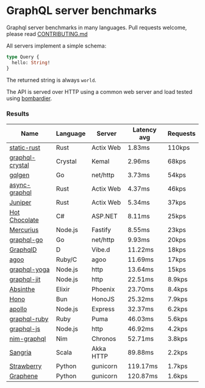 <!-- README.md is generated from README.ecr, do not edit -->

# GraphQL server benchmarks

Graphql server benchmarks in many languages. Pull requests welcome, please read [CONTRIBUTING.md](CONTRIBUTING.md)

All servers implement a simple schema:

```graphql
type Query {
  hello: String!
}
```

The returned string is always `world`.

The API is served over HTTP using a common web server and load tested using [bombardier](https://github.com/codesenberg/bombardier).

### Results

| Name                          | Language      | Server          | Latency avg      | Requests      |
| ----------------------------  | ------------- | --------------- | ---------------- | ------------- |
| [static-rust](https://actix.rs/) | Rust | Actix Web | 1.83ms | 110kps |
| [graphql-crystal](https://github.com/graphql-crystal/graphql) | Crystal | Kemal | 2.96ms | 68kps |
| [gqlgen](https://github.com/99designs/gqlgen) | Go | net/http | 3.73ms | 54kps |
| [async-graphql](https://github.com/async-graphql/async-graphql) | Rust | Actix Web | 4.37ms | 46kps |
| [Juniper](https://github.com/graphql-rust/juniper) | Rust | Actix Web | 5.34ms | 37kps |
| [Hot Chocolate](https://github.com/ChilliCream/hotchocolate) | C# | ASP.NET | 8.11ms | 25kps |
| [Mercurius](https://github.com/mercurius-js/mercurius) | Node.js | Fastify | 8.55ms | 23kps |
| [graphql-go](https://github.com/graphql-go/graphql) | Go | net/http | 9.93ms | 20kps |
| [GraphqlD](https://github.com/burner/graphqld) | D | Vibe.d | 11.22ms | 18kps |
| [agoo](https://github.com/ohler55/agoo) | Ruby/C | agoo | 11.69ms | 17kps |
| [graphql-yoga](https://github.com/dotansimha/graphql-yoga) | Node.js | http | 13.64ms | 15kps |
| [graphql-jit](https://github.com/zalando-incubator/graphql-jit) | Node.js | http | 22.51ms | 8.9kps |
| [Absinthe](https://github.com/absinthe-graphql/absinthe) | Elixir | Phoenix | 23.70ms | 8.4kps |
| [Hono](https://github.com/honojs/graphql-server) | Bun | HonoJS | 25.32ms | 7.9kps |
| [apollo](https://github.com/apollographql/apollo-server) | Node.js | Express | 32.37ms | 6.2kps |
| [graphql-ruby](https://github.com/rmosolgo/graphql-ruby) | Ruby | Puma | 46.03ms | 5.6kps |
| [graphql-js](https://github.com/graphql/graphql-js) | Node.js | http | 46.92ms | 4.2kps |
| [nim-graphql](https://github.com/status-im/nim-graphql) | Nim | Chronos | 52.71ms | 3.8kps |
| [Sangria](https://github.com/sangria-graphql/sangria) | Scala | Akka HTTP | 89.88ms | 2.2kps |
| [Strawberry](https://github.com/strawberry-graphql/strawberry) | Python | gunicorn | 119.17ms | 1.7kps |
| [Graphene](https://github.com/graphql-python/graphene) | Python | gunicorn | 120.87ms | 1.6kps |
